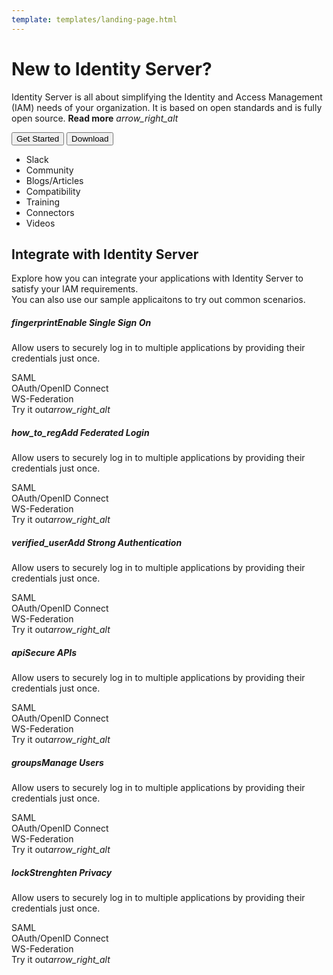 ```yaml
---
template: templates/landing-page.html
---
```


<link href="https://fonts.googleapis.com/icon?family=Material+Icons" rel="stylesheet" />
<link href="https://cdn.jsdelivr.net/npm/bootstrap@5.0.1/dist/css/bootstrap.min.css" rel="stylesheet" integrity="sha384-+0n0xVW2eSR5OomGNYDnhzAbDsOXxcvSN1TPprVMTNDbiYZCxYbOOl7+AMvyTG2x" crossorigin="anonymous">

<div>
   <div class="container-fluid pt-3 px-lg-5 pb-5">
      <div class="row">
         <div class="col-lg-1"></div>
         <div class="col-lg-6 col-md-12">
            <h1 class="iam-heading-text">New to Identity Server?</h1>
            <p class="iam-sub-text">Identity Server is all about simplifying the Identity and Access Management (IAM) needs of your organization. It is based on open standards and is fully open source. <a class="read-more-link"><b>Read more</b> <i class="material-icons md-36 read-more-arrow">arrow_right_alt</i></a></p>
            <div class="btn-row">
            <button class="get-started-btn">Get Started</button>
            <button class="download-btn">Download</button>
            </div>
         </div>
         <div class="col-lg-1"></div>
         <div class="col-lg-3 col-md-12 d-none d-lg-block">
            <ul class="hot-links-list">
               <li><a class="hot-links-text">Slack</a></li>
               <li><a class="hot-links-text">Community</a></li>
               <li><a class="hot-links-text">Blogs/Articles</a></li>
               <li><a class="hot-links-text">Compatibility</a></li>
               <li><a class="hot-links-text">Training</a></li>
               <li><a class="hot-links-text">Connectors</a></li>
               <li><a class="hot-links-text">Videos</a></li>
            </ul>
         </div>
         <div class="col-lg-1"></div>
      </div>
   </div>
   <div class="container-fluid middle-container px-lg-5 pb-5">
      <div class="row">
         <div class="col-lg-1"></div>
         <div class="col-lg-10">
            <h2>Integrate with Identity Server</h2>
            <p class="iam-integrate-text">Explore how you can integrate your applications with Identity Server to satisfy your IAM requirements. <br> You can also use our sample applicaitons to try out common scenarios.
         </div>
         <div class="col-lg-1"></div>
      </div>
      <div class="row">
         <div class="col-lg-1"></div>
         <div class="col-lg-10">
            <div class="row gy-3">
               <div class="col-lg-4 col-sm-6 col-xs-12">
                  <div class="card scenario-card">
                     <div class="card-body">
                        <h5 class="scenario-card-title">
                        <span class="material-icons scenario-card-icon pe-1">fingerprint</span>Enable Single Sign On</h5>
                        <div class="ps-4">
                           <p class="scenario-card-text">Allow users to securely log in to multiple applications by providing their credentials just once.</p>
                           <div class="pb-2">
                              <a class="scenario-link-text">SAML</a><br>
                              <a class="scenario-link-text">OAuth/OpenID Connect</a><br>
                              <a class="scenario-link-text">WS-Federation</a>
                           </div>
                           <a class="try-it-out-text">Try it out<i class="material-icons try-it-out-arrow">arrow_right_alt</i></a><br>
                        </div>
                     </div>
                  </div>
               </div>
               <div class="col-lg-4 col-sm-6 col-xs-12">
                  <div class="card scenario-card">
                     <div class="card-body">
                        <h5 class="scenario-card-title">
                        <span class="material-icons scenario-card-icon pe-1">how_to_reg</span>Add Federated Login</h5>
                        <div class="ps-4">
                           <p class="scenario-card-text">Allow users to securely log in to multiple applications by providing their credentials just once.</p>
                           <div class="pb-2">
                              <a class="scenario-link-text">SAML</a><br>
                              <a class="scenario-link-text">OAuth/OpenID Connect</a><br>
                              <a class="scenario-link-text">WS-Federation</a>
                           </div>
                           <a class="try-it-out-text">Try it out<i class="material-icons try-it-out-arrow">arrow_right_alt</i></a><br>
                        </div>
                     </div>
                  </div>
               </div>
               <div class="col-lg-4 col-sm-6 col-xs-12">
                  <div class="card scenario-card">
                     <div class="card-body">
                        <h5 class="scenario-card-title">
                        <span class="material-icons scenario-card-icon pe-1">verified_user</span>Add Strong Authentication</h5>
                        <div class="ps-4">
                           <p class="scenario-card-text">Allow users to securely log in to multiple applications by providing their credentials just once.</p>
                           <div class="pb-2">
                              <a class="scenario-link-text">SAML</a><br>
                              <a class="scenario-link-text">OAuth/OpenID Connect</a><br>
                              <a class="scenario-link-text">WS-Federation</a>
                           </div>
                           <a class="try-it-out-text">Try it out<i class="material-icons try-it-out-arrow">arrow_right_alt</i></a><br>
                        </div>
                     </div>
                  </div>
               </div>
               <div class="col-lg-4 col-sm-6 col-xs-12">
                  <div class="card scenario-card">
                     <div class="card-body">
                        <h5 class="scenario-card-title">
                        <span class="material-icons scenario-card-icon pe-1">api</span>Secure APIs</h5>
                        <div class="ps-4">
                           <p class="scenario-card-text">Allow users to securely log in to multiple applications by providing their credentials just once.</p>
                           <div class="pb-2">
                              <a class="scenario-link-text">SAML</a><br>
                              <a class="scenario-link-text">OAuth/OpenID Connect</a><br>
                              <a class="scenario-link-text">WS-Federation</a>
                           </div>
                           <a class="try-it-out-text">Try it out<i class="material-icons try-it-out-arrow">arrow_right_alt</i></a><br>
                        </div>
                     </div>
                  </div>
               </div>
               <div class="col-lg-4 col-sm-6 col-xs-12">
                  <div class="card scenario-card">
                     <div class="card-body">
                        <h5 class="scenario-card-title">
                        <span class="material-icons scenario-card-icon pe-1">groups</span>Manage Users</h5>
                        <div class="ps-4">
                           <p class="scenario-card-text">Allow users to securely log in to multiple applications by providing their credentials just once.</p>
                           <div class="pb-2">
                              <a class="scenario-link-text">SAML</a><br>
                              <a class="scenario-link-text">OAuth/OpenID Connect</a><br>
                              <a class="scenario-link-text">WS-Federation</a>
                           </div>
                           <a class="try-it-out-text">Try it out<i class="material-icons try-it-out-arrow">arrow_right_alt</i></a><br>
                        </div>
                     </div>
                  </div>
               </div>
               <div class="col-lg-4 col-sm-6 col-xs-12">
                  <div class="card scenario-card">
                     <div class="card-body">
                        <h5 class="scenario-card-title">
                        <span class="material-icons scenario-card-icon pe-1">lock</span>Strenghten Privacy</h5>
                        <div class="ps-4">
                           <p class="scenario-card-text">Allow users to securely log in to multiple applications by providing their credentials just once.</p>
                           <div class="pb-2">
                              <a class="scenario-link-text">SAML</a><br>
                              <a class="scenario-link-text">OAuth/OpenID Connect</a><br>
                              <a class="scenario-link-text">WS-Federation</a>
                           </div>
                           <a class="try-it-out-text">Try it out<i class="material-icons try-it-out-arrow">arrow_right_alt</i></a><br>
                        </div>
                     </div>
                  </div>
               </div>
            </div>
         </div>
         <div class="col-lg-1"></div>
      </div>
   </div>
   <div class="bottom-container">

   </div>
</div>
</div>



	
